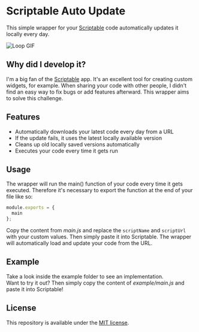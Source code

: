 # Scriptable Auto Update
This simple wrapper for your [Scriptable](https://scriptable.app) code automatically updates it locally every day.
  
![Loop GIF](https://i.imgur.com/iEFhyVq.gif)

## Why did I develop it?
I'm a big fan of the [Scriptable](https://scriptable.app) app. It's an excellent tool for creating custom widgets, for example. When sharing your code with other people, I didn't find an easy way to fix bugs or add features afterward. This wrapper aims to solve this challenge.

## Features
* Automatically downloads your latest code every day from a URL
* If the update fails, it uses the latest locally available version
* Cleans up old locally saved versions automatically
* Executes your code every time it gets run

## Usage
The wrapper will run the main() function of your code every time it gets executed. Therefore it's necessary to export the function at the end of your file like so:
```javascript
module.exports = {
  main
};
```
Copy the content from *main.js* and replace the `scriptName` and `scriptUrl` with your custom values. Then simply paste it into Scriptable. The wrapper will automatically load and update your code from the URL.

## Example
Take a look inside the example folder to see an implementation.  
Want to try it out? Then simply copy the content of *example/main.js* and paste it into Scriptable!

## License
This repository is available under the [MIT license](https://opensource.org/licenses/MIT).
